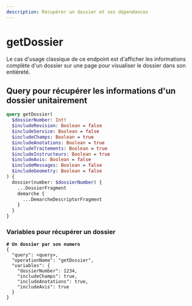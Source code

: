 ```yaml
---
description: Récupérer un dossier et ses dépendances
---
```


# getDossier

Le cas d'usage classique de ce endpoint est d'afficher les informations complète d'un dossier sur une page pour visualiser le dossier dans son entièreté.

## Query pour récupérer les informations d'un dossier unitairement

```graphql
query getDossier(
  $dossierNumber: Int!
  $includeRevision: Boolean = false
  $includeService: Boolean = false
  $includeChamps: Boolean = true
  $includeAnotations: Boolean = true
  $includeTraitements: Boolean = true
  $includeInstructeurs: Boolean = true
  $includeAvis: Boolean = false
  $includeMessages: Boolean = false
  $includeGeometry: Boolean = false
) {
  dossier(number: $dossierNumber) {
    ...DossierFragment
    demarche {
      ...DemarcheDescriptorFragment
    }
  }
}
```

### Variables pour récupérer un dossier

<pre class="language-graphql"><code class="lang-graphql"><strong># Un dossier par son numero
</strong>{
  "query": &#x3C;query>,
  "operationName": "getDossier",
  "variables": {
    "dossierNumber": 1234,
    "includeChamps": true,
    "includeAnotations": true,
    "includeAvis": true
  }
}
</code></pre>
